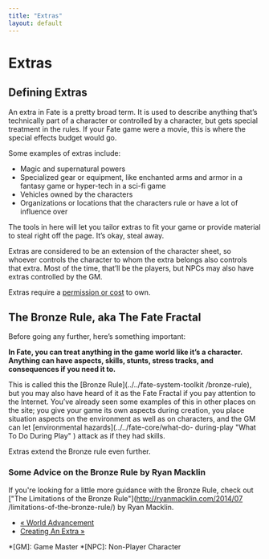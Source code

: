 ```yaml
---
title: "Extras"
layout: default
---
```


#  Extras

## Defining Extras

An extra in Fate is a pretty broad term. It is used to describe anything
that’s technically part of a character or controlled by a character, but gets
special treatment in the rules. If your Fate game were a movie, this is where
the special effects budget would go.

Some examples of extras include:

  * Magic and supernatural powers
  * Specialized gear or equipment, like enchanted arms and armor in a fantasy game or hyper-tech in a sci-fi game
  * Vehicles owned by the characters
  * Organizations or locations that the characters rule or have a lot of influence over

The tools in here will let you tailor extras to fit your game or provide
material to steal right off the page. It’s okay, steal away.

Extras are considered to be an extension of the character sheet, so whoever
controls the character to whom the extra belongs also controls that extra.
Most of the time, that’ll be the players, but NPCs may also have extras
controlled by the GM.

Extras require a [permission or cost](../../fate-core/creating-extra
"Creating An Extra" ) to own.

## The Bronze Rule, aka The Fate Fractal

Before going any further, here’s something important:

**In Fate, you can treat anything in the game world like it’s a character. Anything can have aspects, skills, stunts, stress tracks, and consequences if you need it to.**

This is called this the [Bronze Rule](../../fate-system-toolkit
/bronze-rule), but you may also have heard of it as the Fate Fractal if you
pay attention to the Internet. You’ve already seen some examples of this in
other places on the site; you give your game its own aspects during creation,
you place situation aspects on the environment as well as on characters, and
the GM can let [environmental hazards](../../fate-core/what-do-
during-play "What To Do During Play" ) attack as if they had skills.

Extras extend the Bronze rule even further.

### Some Advice on the Bronze Rule by Ryan Macklin

If you're looking for a little more guidance with the Bronze Rule, check out
["The Limitations of the Bronze Rule"](http://ryanmacklin.com/2014/07
/limitations-of-the-bronze-rule/) by Ryan Macklin.

  * [« World Advancement](/fate-srd/fate-core/world-advancement)
  * [Creating An Extra »](/fate-srd/fate-core/creating-extra)

  *[GM]: Game Master
  *[NPC]: Non-Player Character

